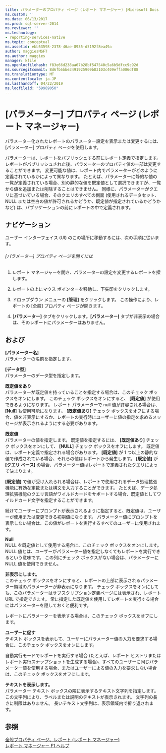 ```yaml
---
title: パラメーターのプロパティ ページ (レポート マネージャー) |Microsoft Docs
ms.custom: ''
ms.date: 06/13/2017
ms.prod: sql-server-2014
ms.reviewer: ''
ms.technology:
- reporting-services-native
ms.topic: conceptual
ms.assetid: ebb53598-2378-46ae-8935-d5192f8ea49a
author: maggiesMSFT
ms.author: maggies
manager: kfile
ms.openlocfilehash: f83e66d238aa67b28bf547540c5a6b5dfcc9c92d
ms.sourcegitcommit: 8d6fb6bbe3491925909b83103c409effa006df88
ms.translationtype: MT
ms.contentlocale: ja-JP
ms.lasthandoff: 04/22/2019
ms.locfileid: "59969050"
---
```

# <a name="parameters-properties-page-report-manager"></a>[パラメーター] プロパティ ページ (レポート マネージャー)
  パラメーター化されたレポートのパラメーター設定を表示または変更するには、[パラメーター] プロパティ ページを使用します。  
  
 パラメーターは、レポートをパブリッシュする前にレポート定義で指定します。 レポートがパブリッシュされた後、パラメーターのプロパティ値の一部は変更することができます。 変更可能な値は、レポート内でパラメーターがどのように定義されているかによって異なります。 たとえば、パラメーターに静的な値の一覧が定義されている場合、別の静的な値を既定値として選択できますが、一覧から値を追加または削除することはできません。 同様に、パラメーターがクエリに基づいている場合、そのクエリのすべての側面 (使用されるデータセット、NULL または空白の値が許可されるかどうか、既定値が指定されているかどうかなど) は、パブリケーションの前にレポートの中で定義されます。  
  
## <a name="navigation"></a>ナビゲーション  
 ユーザー インターフェイス (UI) のこの場所に移動するには、次の手順に従います。  
  
###### <a name="to-open-the-parameters-properties-page"></a>[パラメーター] プロパティ ページを開くには  
  
1.  レポート マネージャーを開き、パラメーターの設定を変更するレポートを探します。  
  
2.  レポートの上にマウス ポインターを移動し、下矢印をクリックします。  
  
3.  ドロップダウン メニューの **[管理]** をクリックします。 この操作により、レポートの [全般] プロパティ ページが開きます。  
  
4.  **[パラメーター]** タブをクリックします。**[パラメーター]** タブが非表示の場合は、そのレポートにパラメーターはありません。  
  
## <a name="options"></a>および  
 **[パラメーター名]**  
 パラメーターの名前を指定します。  
  
 **[データ型]**  
 パラメーターのデータ型を指定します。  
  
 **既定値をあり**  
 パラメーターが既定値を持っていることを指定する場合は、このチェック ボックスをオンにします。 このチェック ボックスをオンにすると、 **[既定値]** が使用できるようになります。 レポート パラメーターで null 値が許容される場合は、 **[Null]** も使用可能になります。 **[既定値あり]** チェック ボックスをオフにする場合、値を非表示にするか、レポートの実行時にユーザーに値の指定を求めるメッセージが表示されるようにする必要があります。  
  
 **既定値**  
 パラメーターの値を指定します。 既定値を指定するには、 **[既定値あり]** チェック ボックスをオンにして、 **[NULL]** チェック ボックスをオフにします。 既定値は、レポート定義で指定される場合があります。 **[既定値]** が 1 つ以上の静的な値で作成されている場合、それらの値はレポートから発生します。 **[既定値]** が **[クエリ ベース]** の場合、パラメーター値はレポートで定義されたクエリによって決まります。  
  
 **[既定値]** で値が受け入れられる場合は、レポートで使用されるデータ処理拡張機能に有効な定数または構文を入力することができます。 たとえば、データ処理拡張機能のクエリ言語がワイルドカードをサポートする場合、既定値としてワイルドカード文字を指定することができます。  
  
 続けてユーザーにプロンプトが表示されるように指定すると、既定値は、ユーザーが使用または変更できる初期値になります。 パラメーター値にプロンプトを表示しない場合は、この値がレポートを実行するすべてのユーザーに使用されます。  
  
 **Null**  
 NULL を既定値として使用する場合に、このチェック ボックスをオンにします。 NULL 値とは、ユーザーがパラメーター値を指定しなくてもレポートを実行できるという意味です。 この列にチェック ボックスがない場合は、パラメーターに NULL 値を使用できません。  
  
 **非表示にします。**  
 このチェック ボックスをオンにすると、レポートの上部に表示されるパラメーター領域のパラメーターが非表示になります。 チェック ボックスをオンにしても、このパラメーターはサブスクリプション定義ページには表示され、レポート URL で指定できます。 常に指定した既定値を使用してレポートを実行する場合にはパラメーターを隠しておくと便利です。  
  
 レポートにパラメーターを表示する場合は、このチェック ボックスをオフにします。  
  
 **ユーザーに促す**  
 テキスト ボックスを表示して、ユーザーにパラメーター値の入力を要求する場合に、このチェック ボックスをオンにします。  
  
 自動実行モードでレポートを実行する場合 (たとえば、レポート ヒストリまたはレポート実行スナップショットを生成する場合)、すべてのユーザーに同じパラメーター値を使用する場合、またはユーザーによる値の入力を要求しない場合は、このチェック ボックスをオフにします。  
  
 **テキストを表示します。**  
 パラメーター テキスト ボックスの隣に表示するテキスト文字列を指定します。 この文字列により、ラベルまたは説明のテキストが表示されます。 文字列の長さに制限はありません。 長いテキスト文字列は、表示領域内で折り返されます。  
  
## <a name="see-also"></a>参照  
 [全般プロパティ ページ、レポート &#40;レポート マネージャー&#41;](../../2014/reporting-services/general-properties-page-reports-report-manager.md)   
 [レポート マネージャー F1 ヘルプ](../../2014/reporting-services/report-manager-f1-help.md)  
  
  
